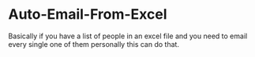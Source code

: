 # Auto-Email-From-Excel
Basically if you have a list of people in an excel file and you need to email every single one of them personally this can do that.
